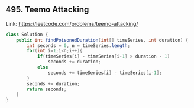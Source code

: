## 495. Teemo Attacking
Link: https://leetcode.com/problems/teemo-attacking/

```java
class Solution {
    public int findPoisonedDuration(int[] timeSeries, int duration) {
        int seconds = 0, n = timeSeries.length;
        for(int i=1;i<n;i++){
            if(timeSeries[i] - timeSeries[i-1] > duration - 1)
                seconds += duration;
            else
                seconds += timeSeries[i] - timeSeries[i-1];
        }
        seconds += duration;
        return seconds;
    }
}

```